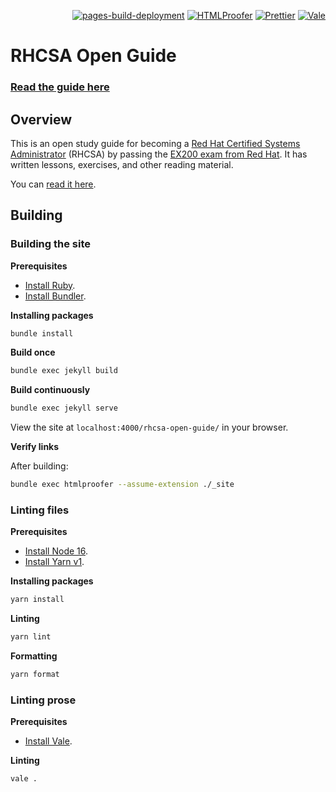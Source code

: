 <p align="right">
  <a href="https://github.com/rbong/rhcsa-open-guide/actions/workflows/pages/pages-build-deployment"><img src="https://github.com/rbong/rhcsa-open-guide/actions/workflows/pages/pages-build-deployment/badge.svg" alt="pages-build-deployment"></a>
  <a href="https://github.com/rbong/rhcsa-open-guide/actions/workflows/htmlproofer.yml"><img src="https://github.com/rbong/rhcsa-open-guide/actions/workflows/htmlproofer.yml/badge.svg" alt="HTMLProofer"></a>
  <a href="https://github.com/rbong/rhcsa-open-guide/actions/workflows/prettier.yml"><img src="https://github.com/rbong/rhcsa-open-guide/actions/workflows/prettier.yml/badge.svg" alt="Prettier"></a>
  <a href="https://github.com/rbong/rhcsa-open-guide/actions/workflows/vale.yml"><img src="https://github.com/rbong/rhcsa-open-guide/actions/workflows/vale.yml/badge.svg" alt="Vale"></a>
</p>

# RHCSA Open Guide

### [Read the guide here](http://rbong.github.io/rhcsa-open-guide)

## Overview

This is an open study guide for becoming a [Red Hat Certified Systems Administrator](https://www.redhat.com/en/services/certification/rhcsa) (RHCSA)
by passing the [EX200 exam from Red Hat](https://www.redhat.com/en/services/training/ex200-red-hat-certified-system-administrator-rhcsa-exam).
It has written lessons, exercises, and other reading material.

You can [read it here](http://rbong.github.io/rhcsa-open-guide).

## Building

### Building the site

**Prerequisites**

- [Install Ruby](https://www.ruby-lang.org/en/documentation/installation/).
- [Install Bundler](https://bundler.io/).

**Installing packages**

```sh
bundle install
```

**Build once**

```sh
bundle exec jekyll build
```

**Build continuously**

```sh
bundle exec jekyll serve
```

View the site at `localhost:4000/rhcsa-open-guide/` in your browser.

**Verify links**

After building:

```sh
bundle exec htmlproofer --assume-extension ./_site
```

### Linting files

**Prerequisites**

- [Install Node 16](https://nodejs.org/en/download/).
- [Install Yarn v1](https://classic.yarnpkg.com/lang/en/docs/install).

**Installing packages**

```sh
yarn install
```

**Linting**

```sh
yarn lint
```

**Formatting**

```sh
yarn format
```

### Linting prose

**Prerequisites**

- [Install Vale](https://vale.sh/docs/vale-cli/installation/).

**Linting**

```sh
vale .
```

